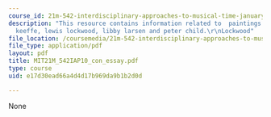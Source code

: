 ```yaml
---
course_id: 21m-542-interdisciplinary-approaches-to-musical-time-january-iap-2010
description: "This resource contains information related to  paintings of o\u2019\
  keeffe, lewis lockwood, libby larsen and peter child.\r\nLockwood"
file_location: /coursemedia/21m-542-interdisciplinary-approaches-to-musical-time-january-iap-2010/e17d30ead66a4d4d17b969da9b1b2d0d_MIT21M_542IAP10_con_essay.pdf
file_type: application/pdf
layout: pdf
title: MIT21M_542IAP10_con_essay.pdf
type: course
uid: e17d30ead66a4d4d17b969da9b1b2d0d

---
```

None